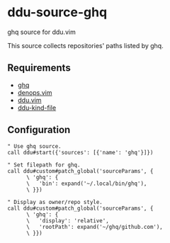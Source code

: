 # ddu-source-ghq

ghq source for ddu.vim

This source collects repositories' paths listed by ghq.

## Requirements

- [ghq](https://github.com/x-motemen/ghq)
- [denops.vim](https://github.com/vim-denops/denops.vim)
- [ddu.vim](https://github.com/Shoguo/ddu.vim)
- [ddu-kind-file](https://github.com/Shougo/ddu-kind-file)

## Configuration

```vim
" Use ghq source.
call ddu#start({'sources': [{'name': 'ghq'}]})

" Set filepath for ghq.
call ddu#custom#patch_global('sourceParams', {
      \ 'ghq': {
      \   'bin': expand('~/.local/bin/ghq'),
      \ }})

" Display as owner/repo style.
call ddu#custom#patch_global('sourceParams', {
      \ 'ghq': {
      \   'display': 'relative',
      \   'rootPath': expand('~/ghq/github.com'),
      \ }})
```
